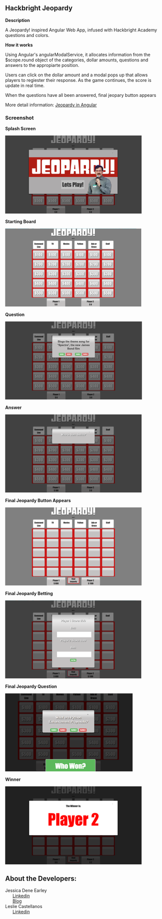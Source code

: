 Hackbright Jeopardy
-------------------


**Description**

A Jeopardy! inspired Angular Web App, infused with Hackbright Academy questions and colors.

**How it works**

Using Angular's angularModalService, it allocates information from the $scope.round object of the categories, dollar amounts, questions and answers to the appropiarte position. 

Users can click on the dollar amount and a modal pops up that allows players to regiester their response. As the game continues, the score is update in real time. 

When the questions have all been answered, final jeopary button appears 

More detail information: [Jeopardy in Angular](https://chatasweetie.com/2016/07/21/jeopardy-in-angular/)



### Screenshot

**Splash Screen**

<img src="static/1-splash.png" height="250">

**Starting Board**

<img src="static/2-board.png" height="250">

**Question**

<img src="static/3-question.png" height="250">

**Answer**

<img src="static/4-answer.png" height="250">

**Final Jeopardy Button Appears**

<img src="static/5-FinalJeopardy.png" height="250">

**Final Jeopardy Betting**

<img src="static/6-bet.png" height="250">

**Final Jeopardy Question**

<img src="static/7-finalJQuestion.png" height="250">

**Winner**

<img src="static/8-Winner.png" height="250">



About the Developers:
---------------------

Jessica Dene Earley      
&nbsp;&nbsp;&nbsp;&nbsp;&nbsp;&nbsp;[Linkedin](https://www.linkedin.com/in/jessicaearley)    
&nbsp;&nbsp;&nbsp;&nbsp;&nbsp;&nbsp;[Blog](https://chatasweetie.com/)    
Leslie Castellanos     
&nbsp;&nbsp;&nbsp;&nbsp;&nbsp;&nbsp;[Linkedin](https://www.linkedin.com/in/lesliecastellanos)

